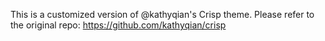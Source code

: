 This is a customized version of @kathyqian's Crisp theme. Please refer to the original repo: https://github.com/kathyqian/crisp

